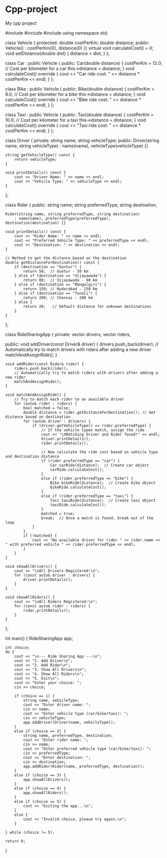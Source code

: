 # Cpp-project
My cpp project

#include <iostream>
#include <string>
#include <vector>
using namespace std;

class Vehicle {
protected:
    double costPerKm;
    double distance;
public:
    Vehicle() : costPerKm(0), distance(0) {}
    virtual void calculateCost() = 0;
    void setDistance(double dist) {
        distance = dist;
    }
};

class Car : public Vehicle {
public:
    Car(double distance) {
        costPerKm = 12.0;  // Cost per kilometer for a car
        this->distance = distance;
    }
    void calculateCost() override {
        cout << "Car ride cost: " << distance * costPerKm << endl;
    }
};

class Bike : public Vehicle {
public:
    Bike(double distance) {
        costPerKm = 8.0;  // Cost per kilometer for a bike
        this->distance = distance;
    }
    void calculateCost() override {
        cout << "Bike ride cost: " << distance * costPerKm << endl;
    }
};

class Taxi : public Vehicle {
public:
    Taxi(double distance) {
        costPerKm = 10.0;  // Cost per kilometer for a taxi
        this->distance = distance;
    }
    void calculateCost() override {
        cout << "Taxi ride cost: " << distance * costPerKm << endl;
    }
};

class Driver {
private:
    string name;
    string vehicleType;
public:
    Driver(string name, string vehicleType) : name(name), vehicleType(vehicleType) {}

    string getVehicleType() const {
        return vehicleType;
    }

    void printDetails() const {
        cout << "Driver Name: " << name << endl;
        cout << "Vehicle Type: " << vehicleType << endl;
    }
};

class Rider {
public:
    string name;
    string preferredType;
    string destination;
    
    Rider(string name, string preferredType, string destination)
        : name(name), preferredType(preferredType), destination(destination) {}

    void printDetails() const {
        cout << "Rider Name: " << name << endl;
        cout << "Preferred Vehicle Type: " << preferredType << endl;
        cout << "Destination: " << destination << endl;
    }

    // Method to get the distance based on the destination
    double getDistanceForDestination() const {
        if (destination == "Guntur") {
            return 50;  // Guntur - 50 km
        } else if (destination == "Vijayawada") {
            return 80;  // Vijayawada - 80 km
        } else if (destination == "Mangalgiri") {
            return 150; // Hyderabad - 150 km
        } else if (destination == "Tenali") {
            return 200; // Chennai - 200 km
        } else {
            return 20;   // Default distance for unknown destinations
        }
    }
};

class RideSharingApp {
private:
    vector<Driver> drivers;
    vector<Rider> riders;

public:
    void addDriver(const Driver& driver) {
        drivers.push_back(driver);
        // Automatically try to match drivers with riders after adding a new driver
        matchAndAssignRide();
    }

    void addRider(const Rider& rider) {
        riders.push_back(rider);
        // Automatically try to match riders with drivers after adding a new rider
        matchAndAssignRide();
    }

    void matchAndAssignRide() {
        // Try to match each rider to an available driver
        for (auto& rider : riders) {
            bool matched = false;
            double distance = rider.getDistanceForDestination(); // Get distance based on destination
            for (auto& driver : drivers) {
                if (driver.getVehicleType() == rider.preferredType) {
                    // If the vehicle types match, assign the ride
                    cout << "\nMatching Driver and Rider found!" << endl;
                    driver.printDetails();
                    rider.printDetails();

                    // Now calculate the ride cost based on vehicle type and destination distance
                    if (rider.preferredType == "car") {
                        Car carRide(distance);  // Create car object
                        carRide.calculateCost();
                    } 
                    else if (rider.preferredType == "bike") {
                        Bike bikeRide(distance);  // Create bike object
                        bikeRide.calculateCost();
                    }
                    else if (rider.preferredType == "taxi") {
                        Taxi taxiRide(distance);  // Create taxi object
                        taxiRide.calculateCost();
                    }
                    matched = true;
                    break;  // Once a match is found, break out of the loop
                }
            }
            if (!matched) {
                cout << "No available driver for rider " << rider.name << " with preferred vehicle " << rider.preferredType << endl;
            }
        }
    }

    void showAllDrivers() {
        cout << "\nAll Drivers Registered:\n";
        for (const auto& driver : drivers) {
            driver.printDetails();
        }
    }

    void showAllRiders() {
        cout << "\nAll Riders Registered:\n";
        for (const auto& rider : riders) {
            rider.printDetails();
        }
    }
};

int main() {
    RideSharingApp app;

    int choice;
    do {
        cout << "\n--- Ride Sharing App ---\n";
        cout << "1. Add Driver\n";
        cout << "2. Add Rider\n";
        cout << "3. Show All Drivers\n";
        cout << "4. Show All Riders\n";
        cout << "5. Exit\n";
        cout << "Enter your choice: ";
        cin >> choice;

        if (choice == 1) {
            string name, vehicleType;
            cout << "Enter driver name: ";
            cin >> name;
            cout << "Enter vehicle type (car/bike/taxi): ";
            cin >> vehicleType;
            app.addDriver(Driver(name, vehicleType));
        } 
        else if (choice == 2) {
            string name, preferredType, destination;
            cout << "Enter rider name: ";
            cin >> name;
            cout << "Enter preferred vehicle type (car/bike/taxi): ";
            cin >> preferredType;
            cout << "Enter destination: ";
            cin >> destination;
            app.addRider(Rider(name, preferredType, destination));
        }
        else if (choice == 3) {
            app.showAllDrivers();
        }
        else if (choice == 4) {
            app.showAllRiders();
        }
        else if (choice == 5) {
            cout << "Exiting the app...\n";
        } 
        else {
            cout << "Invalid choice, please try again.\n";
        }

    } while (choice != 5);

    return 0;
}
